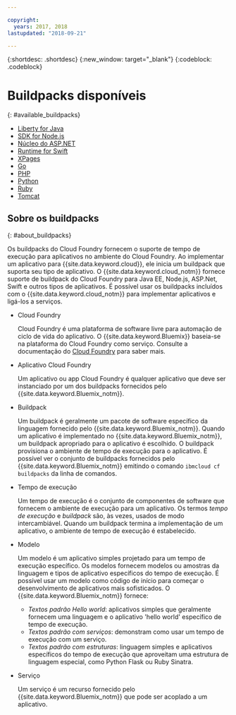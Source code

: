 ```yaml
---

copyright:
  years: 2017, 2018
lastupdated: "2018-09-21"

---
```


{:shortdesc: .shortdesc}
{:new_window: target="_blank"}
{:codeblock: .codeblock}

# Buildpacks disponíveis
{: #available_buildpacks}

* [Liberty for Java](/docs/runtimes/liberty/getting-started.html)
* [SDK for Node.js](/docs/runtimes/nodejs/getting-started.html)
* [Núcleo do ASP.NET](/docs/runtimes/dotnet/getting-started.html)
* [Runtime for Swift](/docs/runtimes/swift/getting-started.html)
* [XPages](/docs/starters/xpages/index.html)
* [Go](/docs/runtimes/go/getting-started.html)
* [PHP](/docs/runtimes/php/getting-started.html)
* [Python](/docs/runtimes/python/getting-started.html)
* [Ruby](/docs/runtimes/ruby/getting-started.html)
* [Tomcat](/docs/runtimes/tomcat/getting-started.html)

## Sobre os buildpacks
{: #about_buildpacks}

Os buildpacks do Cloud Foundry fornecem o suporte de tempo de execução para aplicativos no ambiente do Cloud Foundry. Ao
implementar um aplicativo para {{site.data.keyword.cloud}}, ele inicia um buildpack que suporta seu tipo de aplicativo. O {{site.data.keyword.cloud_notm}} fornece suporte de buildpack do Cloud Foundry para Java EE, Node.js, ASP.Net, Swift e
outros tipos de aplicativos.
É possível usar os buildpacks incluídos com o {{site.data.keyword.cloud_notm}} para implementar aplicativos e ligá-los a
serviços.

*  Cloud Foundry

    Cloud Foundry é uma plataforma de software livre para automação de ciclo de vida do aplicativo.  O {{site.data.keyword.Bluemix}}
baseia-se na plataforma do Cloud Foundry como serviço. Consulte a documentação do [Cloud Foundry](https://www.cloudfoundry.org/learn/) para saber mais.

*  Aplicativo Cloud Foundry

   Um aplicativo ou app Cloud Foundry é qualquer aplicativo que deve ser instanciado por um dos buildpacks fornecidos pelo
{{site.data.keyword.Bluemix_notm}}.

*  Buildpack

   Um buildpack é geralmente um pacote de software específico da linguagem fornecido pelo {{site.data.keyword.Bluemix_notm}}. Quando um aplicativo é implementado no {{site.data.keyword.Bluemix_notm}}, um buildpack apropriado para o aplicativo é escolhido. O buildpack provisiona o ambiente de tempo de execução para o aplicativo.  É possível ver o conjunto de buildpacks fornecidos pelo {{site.data.keyword.Bluemix_notm}} emitindo o comando `ibmcloud cf buildpacks` da linha de comandos.

*  Tempo de execução

   Um tempo de execução é o conjunto de componentes de software que fornecem o ambiente de execução para um aplicativo.  Os termos *tempo de execução* e *buildpack* são, às vezes, usados de modo intercambiável.  Quando um buildpack termina a implementação de um aplicativo, o ambiente de tempo de execução é estabelecido.

*  Modelo

   Um modelo é um aplicativo simples projetado para um tempo de execução específico.  Os modelos fornecem modelos ou amostras da linguagem e tipos de aplicativo específicos do tempo de execução.  É possível usar um modelo como código de início para começar o desenvolvimento de aplicativos mais sofisticados.  O {{site.data.keyword.Bluemix_notm}} fornece:
   * *Textos padrão Hello world*: aplicativos simples que geralmente fornecem uma linguagem e o
aplicativo 'hello world' específico de tempo de execução.
   * *Textos padrão com serviços*: demonstram como usar um tempo de execução com um serviço.
   * *Textos padrão com estruturas*: linguagem simples e aplicativos específicos do tempo de execução
que aproveitam uma estrutura de linguagem especial, como Python Flask ou Ruby Sinatra.

*  Serviço

   Um serviço é um recurso fornecido pelo {{site.data.keyword.Bluemix_notm}}
que pode ser acoplado a um aplicativo.
